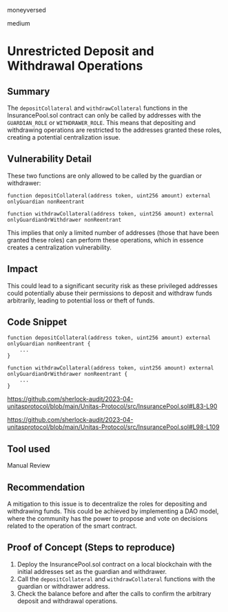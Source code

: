 moneyversed

medium

# Unrestricted Deposit and Withdrawal Operations

## Summary

The `depositCollateral` and `withdrawCollateral` functions in the InsurancePool.sol contract can only be called by addresses with the `GUARDIAN_ROLE` or `WITHDRAWER_ROLE`. This means that depositing and withdrawing operations are restricted to the addresses granted these roles, creating a potential centralization issue.

## Vulnerability Detail

These two functions are only allowed to be called by the guardian or withdrawer:

`function depositCollateral(address token, uint256 amount) external onlyGuardian nonReentrant`
   
`function withdrawCollateral(address token, uint256 amount) external onlyGuardianOrWithdrawer nonReentrant`

This implies that only a limited number of addresses (those that have been granted these roles) can perform these operations, which in essence creates a centralization vulnerability.

## Impact

This could lead to a significant security risk as these privileged addresses could potentially abuse their permissions to deposit and withdraw funds arbitrarily, leading to potential loss or theft of funds.

## Code Snippet

   ```solidity
   function depositCollateral(address token, uint256 amount) external onlyGuardian nonReentrant {
       ...
   }

   function withdrawCollateral(address token, uint256 amount) external onlyGuardianOrWithdrawer nonReentrant {
       ...
   }
   ```
https://github.com/sherlock-audit/2023-04-unitasprotocol/blob/main/Unitas-Protocol/src/InsurancePool.sol#L83-L90

https://github.com/sherlock-audit/2023-04-unitasprotocol/blob/main/Unitas-Protocol/src/InsurancePool.sol#L98-L109

## Tool used

Manual Review

## Recommendation

A mitigation to this issue is to decentralize the roles for depositing and withdrawing funds. This could be achieved by implementing a DAO model, where the community has the power to propose and vote on decisions related to the operation of the smart contract.

## Proof of Concept (Steps to reproduce)

1. Deploy the InsurancePool.sol contract on a local blockchain with the initial addresses set as the guardian and withdrawer.
2. Call the `depositCollateral` and `withdrawCollateral` functions with the guardian or withdrawer address.
3. Check the balance before and after the calls to confirm the arbitrary deposit and withdrawal operations.